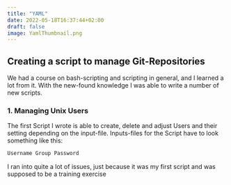 ```yaml
---
title: "YAML"
date: 2022-05-18T16:37:44+02:00
draft: false
image: YamlThumbnail.png
---
```


## Creating a script to manage Git-Repositories

We had a course on bash-scripting and scripting in general, and I learned a lot from it. With the new-found knowledge I was able to write a number of new scripts.

### 1. Managing Unix Users
The first Script I wrote is able to create, delete and adjust Users and their setting depending on the input-file.
Inputs-files for the Script have to look something like this:
```sh
Username Group Password
```
I ran into quite a lot of issues, just because it was my first script and was supposed to be a training exercise 
